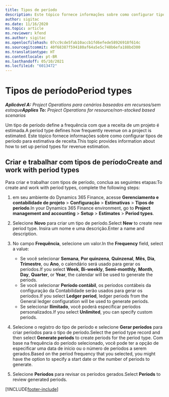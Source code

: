 ```yaml
---
title: Tipos de período
description: Este tópico fornece informações sobre como configurar tipos de período para estimativa de receita.
author: sigitac
ms.date: 11/16/2020
ms.topic: article
ms.reviewer: kfend
ms.author: sigitac
ms.openlocfilehash: 07cc9cde5fab10accb1fd6efede58926918f614c
ms.sourcegitcommit: 40f68387f594180af64a5e5c748b6efa188bd300
ms.translationtype: HT
ms.contentlocale: pt-BR
ms.lasthandoff: 05/10/2021
ms.locfileid: "6013472"
---
```

# <a name="period-types"></a><span data-ttu-id="758a0-103">Tipos de período</span><span class="sxs-lookup"><span data-stu-id="758a0-103">Period types</span></span>

<span data-ttu-id="758a0-104">_**Aplicável A:** Project Operations para cenários baseados em recursos/sem estoque_</span><span class="sxs-lookup"><span data-stu-id="758a0-104">_**Applies To:** Project Operations for resource/non-stocked based scenarios_</span></span>

<span data-ttu-id="758a0-105">Um tipo de período define a frequência com que a receita de um projeto é estimada.</span><span class="sxs-lookup"><span data-stu-id="758a0-105">A period type defines how frequently revenue on a project is estimated.</span></span> <span data-ttu-id="758a0-106">Este tópico fornece informações sobre como configurar tipos de período para estimativa de receita.</span><span class="sxs-lookup"><span data-stu-id="758a0-106">This topic provides information about how to set up period types for revenue estimation.</span></span> 

## <a name="create-and-work-with-period-types"></a><span data-ttu-id="758a0-107">Criar e trabalhar com tipos de período</span><span class="sxs-lookup"><span data-stu-id="758a0-107">Create and work with period types</span></span>
<span data-ttu-id="758a0-108">Para criar e trabalhar com tipos de período, conclua as seguintes etapas:</span><span class="sxs-lookup"><span data-stu-id="758a0-108">To create and work with period types, complete the following steps:</span></span>

1. <span data-ttu-id="758a0-109">em seu ambiente do Dynamics 365 Finance, acesse **Gerenciamento e contabilidade de projeto** > **Configuração** > **Estimativas** > **Tipos de período**.</span><span class="sxs-lookup"><span data-stu-id="758a0-109">In your Dynamics 365 Finance environment, go to **Project management and accounting** > **Setup** > **Estimates** > **Period types**.</span></span>
2. <span data-ttu-id="758a0-110">Selecione **Novo** para criar um tipo de período.</span><span class="sxs-lookup"><span data-stu-id="758a0-110">Select **New** to create new period type.</span></span> <span data-ttu-id="758a0-111">Insira um nome e uma descrição.</span><span class="sxs-lookup"><span data-stu-id="758a0-111">Enter a name and description.</span></span>
3. <span data-ttu-id="758a0-112">No campo **Frequência**, selecione um valor.</span><span class="sxs-lookup"><span data-stu-id="758a0-112">In the **Frequency** field, select a value:</span></span>

    - <span data-ttu-id="758a0-113">Se você selecionar **Semana**, **Por quinzena**, **Quinzenal**, **Mês**, **Dia**, **Trimestre**, ou **Ano**, o calendário será usado para gerar os períodos.</span><span class="sxs-lookup"><span data-stu-id="758a0-113">If you select **Week**, **Bi-weekly**, **Semi-monthly**, **Month**, **Day**, **Quarter**, or **Year**, the calendar will be used to generate the periods.</span></span> 
    - <span data-ttu-id="758a0-114">Se você selecionar **Período contábil**, os períodos contábeis da configuração da Contabilidade serão usados para gerar os períodos.</span><span class="sxs-lookup"><span data-stu-id="758a0-114">If you select **Ledger period**, ledger periods from the General ledger configuration will be used to generate periods.</span></span>
    - <span data-ttu-id="758a0-115">Se selecionar **Ilimitado**, você poderá especificar períodos personalizados.</span><span class="sxs-lookup"><span data-stu-id="758a0-115">If you select **Unlimited**, you can specify custom periods.</span></span>
4. <span data-ttu-id="758a0-116">Selecione o registro do tipo de período e selecione **Gerar períodos** para criar períodos para o tipo de período.</span><span class="sxs-lookup"><span data-stu-id="758a0-116">Select the period type record and then select **Generate periods** to create periods for the period type.</span></span> <span data-ttu-id="758a0-117">Com base na frequência do período selecionado, você pode ter a opção de especificar uma data de início ou o número de períodos a serem gerados.</span><span class="sxs-lookup"><span data-stu-id="758a0-117">Based on the period frequency that you selected, you might have the option to specify a start date or the number of periods to generate.</span></span>
5. <span data-ttu-id="758a0-118">Selecione **Períodos** para revisar os períodos gerados.</span><span class="sxs-lookup"><span data-stu-id="758a0-118">Select **Periods** to review generated periods.</span></span>



[!INCLUDE[footer-include](../includes/footer-banner.md)]